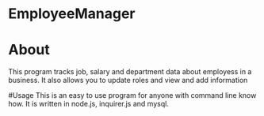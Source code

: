 # EmployeeManager
# About 
  This program tracks job, salary and department data about employess in a business. It also allows you to update roles and view and add information
  
  #Usage
   This is an easy to use program for anyone with command line know how. It is written in node.js, inquirer.js and mysql.
   
   
